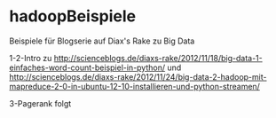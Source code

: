 hadoopBeispiele
===============

Beispiele für Blogserie auf Diax's Rake zu Big Data

1-2-Intro zu http://scienceblogs.de/diaxs-rake/2012/11/18/big-data-1-einfaches-word-count-beispiel-in-python/ und http://scienceblogs.de/diaxs-rake/2012/11/24/big-data-2-hadoop-mit-mapreduce-2-0-in-ubuntu-12-10-installieren-und-python-streamen/

3-Pagerank folgt
